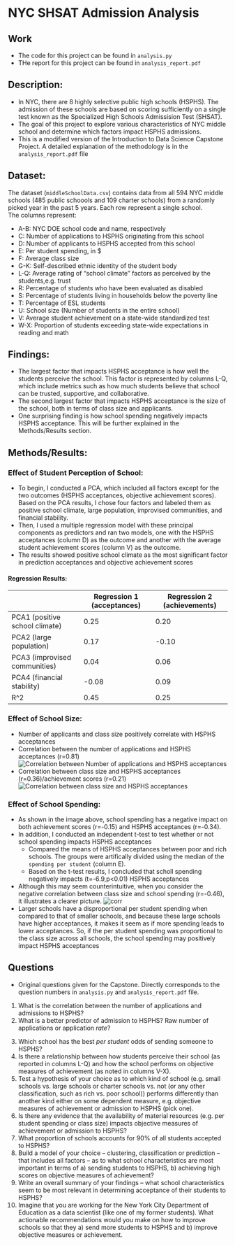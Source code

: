 # NYC SHSAT Admission Analysis

## Work
- The code for this project can be found in `analysis.py`
- THe report for this project can be found in `analysis_report.pdf`

## Description:
- In NYC, there are 8 highly selective public high schools (HSPHS). The admission of these schools are based on scoring sufficiently on a single test known as the Specialized High Schools Admissision Test (SHSAT). 
- The goal of this project to explore various characteristics of NYC middle school and determine which factors impact HSPHS admissions. 
- This is a modified version of the Introduction to Data Science Capstone Project. A detailed explanation of the methodology is in the `analysis_report.pdf` file

## Dataset:
The dataset (`middleSchoolData.csv`) contains data from all 594 NYC middle schools (485 public schoools and 109 charter schools) from a randomly picked year in the past 5 years. Each row represent a single school.  
The columns represent:  
- A-B: NYC DOE school code and name, respectively  
- C: Number of applications to HSPHS originating from this school
- D: Number of applicants to HSPHS accepted from this school
- E: Per student spending, in $
- F: Average class size
- G-K: Self-described ethnic identity of the student body
- L-Q: Average rating of “school climate” factors as perceived by the students,e.g. trust 
- R: Percentage of students who have been evaluated as disabled
- S: Percentage of students living in households below the poverty line
- T: Percentage of ESL students
- U: School size (Number of students in the entire school)
- V: Average student achievement on a state-wide standardized test
- W-X: Proportion of students exceeding state-wide expectations in reading and math

## Findings:
- The largest factor that impacts HSPHS acceptance is how well the students perceive the school. This factor is represented by columns L-Q, which include metrics such as how much students believe that school can be trusted, supportive, and collaborative. 
-  The second largest factor that impacts HSPHS acceptance is the size of the school, both in terms of class size and applicants.
- One surprising finding is how school spending negatively impacts HSPHS acceptance. This will be further explained in the Methods/Results section. 

## Methods/Results:

### Effect of Student Perception of School:
- To begin, I conducted a PCA, which included all factors except for the two outcomes (HSPHS acceptances, objective achievement scores). Based on the PCA results, I chose four factors and labeled them as positive school climate, large population, improvised communities, and financial stability.
- Then, I used a multiple regression model with these principal components as predictors and ran two models, one with the HSPHS acceptances (column D) as the outcome and another with the average student achievement scores (column V) as the outcome.
- The results showed positive school climate as the most significant factor in prediction acceptances and objective achievement scores

#### Regression Results:

|                                | Regression 1 (acceptances) | Regression 2 (achievements) |
|--------------------------------|----------------------------|-----------------------------|
| PCA1 (positive school climate) | 0.25                       | 0.20                        |
| PCA2 (large population)        | 0.17                       | -0.10                       |
| PCA3 (improvised communities)  | 0.04                       | 0.06                        |
| PCA4 (financial stability)     | -0.08                      | 0.09                        |
| R^2                            | 0.45                       | 0.25                        |

### Effect of School Size:
- Number of applicants and class size positively correlate with HSPHS acceptances 
- Correlation between the number of applications and HSPHS acceptances (r=0.81)
![Correlation between Number of applications and HSPHS acceptances](images/correlation_applicationAdmission.png)
- Correlation between class size and HSPHS acceptances (r=0.36)/achievement scores (r=0.21) 
![Correlation between class size and HSPHS acceptances](images/correlations_multiple.png)

### Effect of School Spending:
- As shown in the image above, school spending has a negative impact on both achievement scores (r=-0.15) and HSPHS acceptances (r=-0.34). 
- In addition, I conducted an independent t-test to test whether or not school spending impacts HSPHS acceptances
    - Compared the means of HSPHS acceptances between poor and rich schools. The groups were artifically divided using the median of the `spending per student` (column E).
    - Based on the t-test results, I concluded that scholl spending negatively impacts (t=-6.9,p<0.01) HSPHS acceptances
- Although this may seem counterintuitive, when you consider the negative correlation between class size and school spending (r=-0.46), it illustrates a clearer picture.
![corr](images/correlation_multiple2png.png)
- Larger schools have a disproportional per student spending when compared to that of smaller schools, and because these large schools have higher acceptances, it makes it seem as if more spending leads to lower acceptances. So, if the per student spending was proportional to the class size across all schools, the school spending may positively impact HSPHS acceptances


## Questions
- Original questions given for the Capstone. Directly corresponds to the question numbers in `analysis.py` and `analysis_report.pdf` file.

1.  What is the correlation between the number of applications and admissions to HSPHS?
2.  What is a better predictor of admission to HSPHS? Raw number of applications or
application *rate*?
3) Which school has the best *per student* odds of sending someone to HSPHS?
4) Is there a relationship between how students perceive their school (as reported in columns
L-Q) and how the school performs on objective measures of achievement (as noted in
columns V-X).
5) Test a hypothesis of your choice as to which kind of school (e.g. small schools vs. large
schools or charter schools vs. not (or any other classification, such as rich vs. poor school)) performs differently than another kind either on some dependent measure, e.g. objective measures of achievement or admission to HSPHS (pick one).
6) Is there any evidence that the availability of material resources (e.g. per student spending or class size) impacts objective measures of achievement or admission to HSPHS?
7) What proportion of schools accounts for 90% of all students accepted to HSPHS?
8) Build a model of your choice – clustering, classification or prediction – that includes all
factors – as to what school characteristics are most important in terms of a) sending
students to HSPHS, b) achieving high scores on objective measures of achievement?
9) Write an overall summary of your findings – what school characteristics seem to be most
relevant in determining acceptance of their students to HSPHS?
10) Imagine that you are working for the New York City Department of Education as a data
scientist (like one of my former students). What actionable recommendations would you make on how to improve schools so that they a) send more students to HSPHS and b) improve objective measures or achievement.
